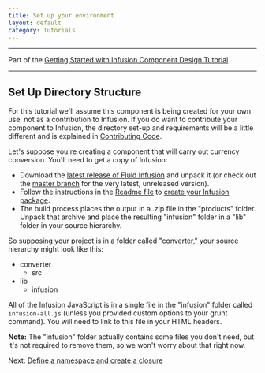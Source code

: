 ```yaml
---
title: Set up your environment
layout: default
category: Tutorials
---
```


---
Part of the [Getting Started with Infusion Component Design Tutorial](GettingStartedWithInfusion.md)

---

## Set Up Directory Structure

For this tutorial we'll assume this component is being created for your own use, not as a contribution to Infusion. If you do want to contribute your component to Infusion, the directory set-up and requirements will be a little different and is explained in [Contributing Code](http://wiki.fluidproject.org/display/fluid/Contributing+Code).

Let's suppose you're creating a component that will carry out currency conversion. You'll need to get a copy of Infusion:

* Download the [latest release of Fluid Infusion](https://github.com/fluid-project/infusion/releases/) and unpack it (or check out the [master branch](https://github.com/fluid-project/infusion) for the very latest, unreleased version).
* Follow the instructions in the [Readme file](https://github.com/fluid-project/infusion/blob/master/README.md) to [create your Infusion package](https://github.com/fluid-project/infusion/blob/master/README.md#how-do-i-create-an-infusion-package).
* The build process places the output in a .zip file in the "products" folder. Unpack that archive and place the resulting "infusion" folder in a "lib" folder in your source hierarchy.

So supposing your project is in a folder called "converter," your source hierarchy might look like this:

* converter
  * src
* lib
  * infusion

All of the Infusion JavaScript is in a single file in the "infusion" folder called ```infusion-all.js``` (unless you provided custom options to your grunt command). You will need to link to this file in your HTML headers.

<div class="infusion-docs-note"><strong>Note:</strong> The "infusion" folder actually contains some files you don't need, but it's not required to remove them, so we won't worry about that right now.</div>

Next: [Define a namespace and create a closure](DefineANamespaceAndCreateAClosure.md)
